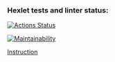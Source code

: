 ### Hexlet tests and linter status:
[![Actions Status](https://github.com/smirnov-vv/backend-project-lvl1/workflows/hexlet-check/badge.svg)](https://github.com/smirnov-vv/backend-project-lvl1/actions)

[![Maintainability](https://api.codeclimate.com/v1/badges/93b14101f099d78990ff/maintainability)](https://codeclimate.com/github/smirnov-vv/backend-project-lvl1/maintainability)

[Instruction](https://asciinema.org/a/548717)